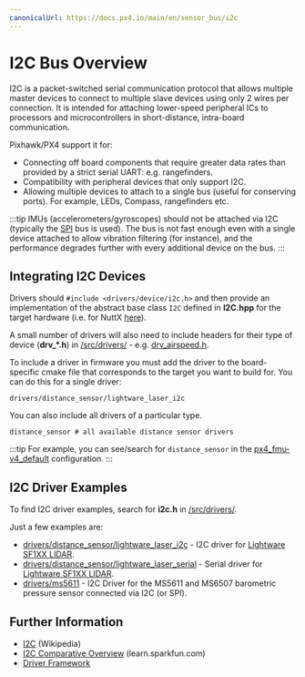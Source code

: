 ```yaml
---
canonicalUrl: https://docs.px4.io/main/en/sensor_bus/i2c
---
```


# I2C Bus Overview

I2C is a packet-switched serial communication protocol that allows multiple master devices to connect to multiple slave devices using only 2 wires per connection. It is intended for attaching lower-speed peripheral ICs to processors and microcontrollers in short-distance, intra-board communication.

Pixhawk/PX4 support it for:
* Connecting off board components that require greater data rates than provided by a strict serial UART: e.g. rangefinders.
* Compatibility with peripheral devices that only support I2C.
* Allowing multiple devices to attach to a single bus (useful for conserving ports). For example, LEDs, Compass, rangefinders etc.

:::tip
IMUs (accelerometers/gyroscopes) should not be attached via I2C (typically the [SPI](https://en.wikipedia.org/wiki/Serial_Peripheral_Interface_Bus) bus is used).
The bus is not fast enough even with a single device attached to allow vibration filtering (for instance), and the performance degrades further with every additional device on the bus.
:::

## Integrating I2C Devices

Drivers should `#include <drivers/device/i2c.h>` and then provide an implementation of the abstract base class `I2C` defined in **I2C.hpp** for the target hardware (i.e. for NuttX [here](https://github.com/PX4/PX4-Autopilot/blob/master/src/lib/drivers/device/nuttx/I2C.hpp)).

A small number of drivers will also need to include headers for their type of device (**drv_*.h**) in [/src/drivers/](https://github.com/PX4/PX4-Autopilot/tree/master/src/drivers) - e.g. [drv_airspeed.h](https://github.com/PX4/PX4-Autopilot/blob/master/src/drivers/drv_airspeed.h).

To include a driver in firmware you must add the driver to the board-specific cmake file that corresponds to the target you want to build for.
You can do this for a single driver:
```
drivers/distance_sensor/lightware_laser_i2c
```

You can also include all drivers of a particular type.
```
distance_sensor # all available distance sensor drivers
```


:::tip
For example, you can see/search for `distance_sensor` in the [px4_fmu-v4_default](https://github.com/PX4/PX4-Autopilot/blob/master/boards/px4/fmu-v4/default.cmake) configuration.
:::

## I2C Driver Examples

To find I2C driver examples, search for **i2c.h** in [/src/drivers/](https://github.com/PX4/PX4-Autopilot/tree/master/src/drivers).

Just a few examples are:
* [drivers/distance_sensor/lightware_laser_i2c](https://github.com/PX4/PX4-Autopilot/tree/master/src/drivers/distance_sensor/lightware_laser_i2c) - I2C driver for [Lightware SF1XX LIDAR](../sensor/sfxx_lidar.md). 
* [drivers/distance_sensor/lightware_laser_serial](https://github.com/PX4/PX4-Autopilot/tree/master/src/drivers/distance_sensor/lightware_laser_serial) - Serial driver for [Lightware SF1XX LIDAR](../sensor/sfxx_lidar.md). 
* [drivers/ms5611](https://github.com/PX4/PX4-Autopilot/tree/master/src/drivers/barometer/ms5611) - I2C Driver for the MS5611 and MS6507 barometric pressure sensor connected via I2C (or SPI).

## Further Information

* [I2C](https://en.wikipedia.org/wiki/I%C2%B2C) (Wikipedia)
* [I2C Comparative Overview](https://learn.sparkfun.com/tutorials/i2c) (learn.sparkfun.com)
* [Driver Framework](../middleware/drivers.md)
